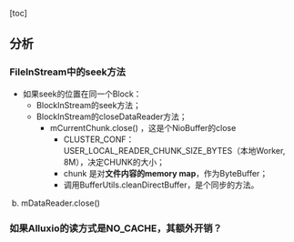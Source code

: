 [toc]



## 分析

### **FileInStream中的seek方法**

- 如果seek的位置在同一个Block： 
  - BlockInStream的seek方法；
  - BlockInStream的closeDataReader方法；
    - mCurrentChunk.close() ，这是个NioBuffer的close
      - CLUSTER_CONF：USER_LOCAL_READER_CHUNK_SIZE_BYTES（本地Worker, 8M），决定CHUNK的大小；
      - chunk 是对**文件内容的memory map**，作为ByteBuffer；
      - 调用BufferUtils.cleanDirectBuffer，是个同步的方法。

​				b. mDataReader.close()



### **如果Alluxio的读方式是NO_CACHE，其额外开销？**

